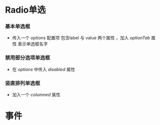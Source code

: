 <script setup>
  import demo1 from "./demo1.vue";
  import demo2 from './demo2.vue';
  import demo3 from './demo3.vue';
  import demo4 from './demo4.vue';
  import  Attributes from '@packages/radio/doc/Attributes.vue'
  import  event from '../doc/event.vue'
  import PreView from "@components/PreView.vue"
</script>
# Radio单选

### 基本单选框

* 传入一个 _options_ 配置项 包含label 与 value 两个属性 ，加入 _optionTab_ 属性 表示单选框名字

<demo1/>

<PreView compath="radio" demopath="demo1"></PreView>

### 禁用部分选项单选框

* 在 _options_ 中传入 _disabled_ 属性

<demo2/>

<PreView compath="radio" demopath="demo2"></PreView>

### 竖直排列单选框

*  加入一个 _columned_ 属性

<demo3/>

<PreView compath="radio" demopath="demo3"></PreView>

<Attributes/>

# 事件

<event/>